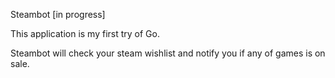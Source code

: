 Steambot [in progress]

This application is my first try of Go.

Steambot will check your steam wishlist and notify you if any of games is on sale.
